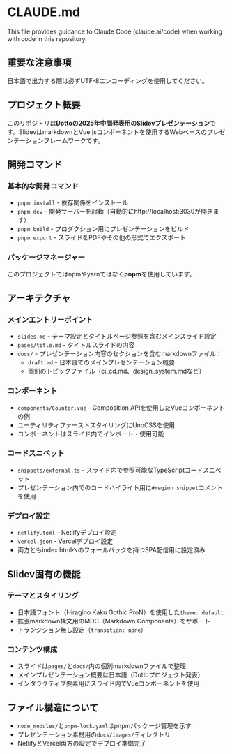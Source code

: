 # CLAUDE.md

This file provides guidance to Claude Code (claude.ai/code) when working with code in this repository.

## 重要な注意事項
日本語で出力する際は必ずUTF-8エンコーディングを使用してください。

## プロジェクト概要

このリポジトリは**Dottoの2025年中間発表用のSlidevプレゼンテーション**です。SlidevはmarkdownとVue.jsコンポーネントを使用するWebベースのプレゼンテーションフレームワークです。

## 開発コマンド

### 基本的な開発コマンド
- `pnpm install` - 依存関係をインストール
- `pnpm dev` - 開発サーバーを起動（自動的にhttp://localhost:3030が開きます）
- `pnpm build` - プロダクション用にプレゼンテーションをビルド
- `pnpm export` - スライドをPDFやその他の形式でエクスポート

### パッケージマネージャー
このプロジェクトではnpmやyarnではなく**pnpm**を使用しています。

## アーキテクチャ

### メインエントリーポイント
- `slides.md` - テーマ設定とタイトルページ参照を含むメインスライド設定
- `pages/title.md` - タイトルスライドの内容
- `docs/` - プレゼンテーション内容のセクションを含むmarkdownファイル：
  - `draft.md` - 日本語でのメインプレゼンテーション概要
  - 個別のトピックファイル（ci_cd.md、design_system.mdなど）

### コンポーネント
- `components/Counter.vue` - Composition APIを使用したVueコンポーネントの例
- ユーティリティファーストスタイリングにUnoCSSを使用
- コンポーネントはスライド内でインポート・使用可能

### コードスニペット
- `snippets/external.ts` - スライド内で参照可能なTypeScriptコードスニペット
- プレゼンテーション内でのコードハイライト用に`#region snippet`コメントを使用

### デプロイ設定
- `netlify.toml` - Netlifyデプロイ設定
- `vercel.json` - Vercelデプロイ設定
- 両方ともindex.htmlへのフォールバックを持つSPA配信用に設定済み

## Slidev固有の機能

### テーマとスタイリング
- 日本語フォント（Hiragino Kaku Gothic ProN）を使用した`theme: default`
- 拡張markdown構文用のMDC（Markdown Components）をサポート
- トランジション無し設定（`transition: none`）

### コンテンツ構成
- スライドは`pages/`と`docs/`内の個別markdownファイルで整理
- メインプレゼンテーション概要は日本語（Dottoプロジェクト発表）
- インタラクティブ要素用にスライド内でVueコンポーネントを使用

## ファイル構造について
- `node_modules/`と`pnpm-lock.yaml`はpnpmパッケージ管理を示す
- プレゼンテーション素材用の`docs/images/`ディレクトリ
- NetlifyとVercel両方の設定でデプロイ準備完了
